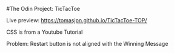 #The Odin Project: TicTacToe 



Live preview: https://tomasjpn.github.io/TicTacToe-TOP/


CSS is from a Youtube Tutorial

Problem: Restart button is not aligned with the Winning Message
